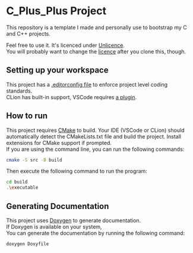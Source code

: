 # C_Plus_Plus Project

This repository is a template I made and personally use to bootstrap my C and C++ projects.  

Feel free to use it. It's licenced under [Unlicence](https://unlicense.org).  
You will probably want to change the [licence](./LICENCE.MD) after you clone this, though.

## Setting up your workspace

This project has a [.editorconfig file](https://editorconfig.org/) to enforce project level coding standards.  
CLion has built-in support,
VSCode requires [a plugin](https://marketplace.visualstudio.com/items?itemName=EditorConfig.EditorConfig).

## How to run

This project requires [CMake](https://cmake.org/) to build.
Your IDE (VSCode or CLion) should automatically detect the CMakeLists.txt file and build the project.
Install extensions for CMake support if prompted.  
If you are using the command line, you can run the following commands:

```bash
cmake -S src -B build
```

Then execute the following command to run the program:

```bash
cd build
.\executable
```

## Generating Documentation

This project uses [Doxygen](https://www.doxygen.nl/index.html) to generate documentation.  
If Doxygen is available on your system,  
You can generate the documentation by running the following command:

```bash
doxygen Doxyfile
```
